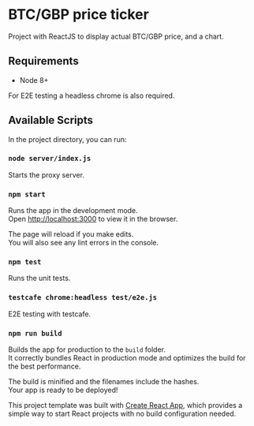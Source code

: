 # BTC/GBP price ticker

Project with ReactJS to display actual BTC/GBP price, and a chart.

## Requirements
 - Node 8+

For E2E testing a headless chrome is also required.

## Available Scripts

In the project directory, you can run:

### `node server/index.js`

Starts the proxy server.

### `npm start`

Runs the app in the development mode.<br>
Open [http://localhost:3000](http://localhost:3000) to view it in the browser.

The page will reload if you make edits.<br>
You will also see any lint errors in the console.

### `npm test`

Runs the unit tests.

### `testcafe chrome:headless test/e2e.js`

E2E testing with testcafe.

### `npm run build`

Builds the app for production to the `build` folder.<br>
It correctly bundles React in production mode and optimizes the build for the best performance.

The build is minified and the filenames include the hashes.<br>
Your app is ready to be deployed!

This project template was built with [Create React App](https://github.com/facebookincubator/create-react-app), which provides a simple way to start React projects with no build configuration needed.

